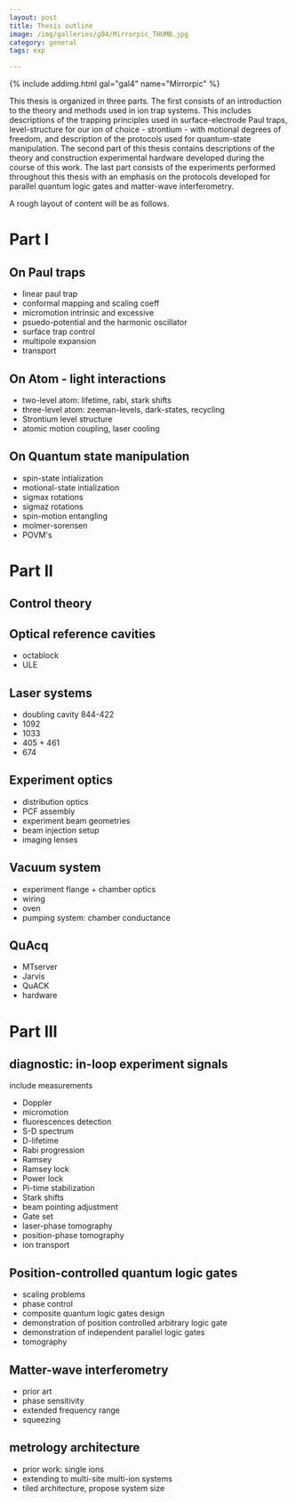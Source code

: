 ```yaml
---
layout: post
title: Thesis outline
image: /img/galleries/g04/Mirrorpic_THUMB.jpg
category: general
tags: exp

---
```

{% include addimg.html gal="gal4" name="Mirrorpic" %}


This thesis is organized in three parts. The first consists of an introduction to the theory and methods used in ion trap systems. This includes descriptions of the trapping principles used in surface-electrode Paul traps, level-structure for our ion of choice - strontium - with motional degrees of freedom, and description of the protocols used for quantum-state manipulation. The second part of this thesis contains descriptions of the theory and construction experimental hardware developed during the course of this work. The last part consists of the experiments performed throughout this thesis with an emphasis on the protocols developed for parallel quantum logic gates and matter-wave interferometry. 

A rough layout of content will be as follows. 

# Part I 

## On Paul traps

- linear paul trap
- conformal mapping and scaling coeff
- micromotion intrinsic and excessive 
- psuedo-potential and the harmonic oscillator
- surface trap control 
- multipole expansion 
- transport 

## On Atom - light interactions

- two-level atom: lifetime, rabi, stark shifts
- three-level atom: zeeman-levels, dark-states, recycling
- Strontium level structure
- atomic motion coupling, laser cooling

## On Quantum state manipulation

- spin-state intialization 
- motional-state intialization 
- sigmax rotations
- sigmaz rotations
- spin-motion entangling 
- molmer-sorensen 
- POVM's


# Part II 

## Control theory

## Optical reference cavities

- octablock 
- ULE 

## Laser systems

- doubling cavity 844-422
- 1092
- 1033 
- 405 + 461 
- 674 

## Experiment optics

- distribution optics
- PCF assembly
- experiment beam geometries
- beam injection setup
- imaging lenses

## Vacuum system

- experiment flange + chamber optics 
- wiring 
- oven 
- pumping system: chamber conductance 

## QuAcq

- MTserver
- Jarvis 
- QuACK
- hardware



# Part III 

## diagnostic: in-loop experiment signals 

include measurements
- Doppler
- micromotion
- fluorescences detection
- S-D spectrum
- D-lifetime 
- Rabi progression
- Ramsey
- Ramsey lock
- Power lock
- Pi-time stabilization
- Stark shifts
- beam pointing adjustment
- Gate set 
- laser-phase tomography 
- position-phase tomography
- ion transport 

## Position-controlled quantum logic gates

- scaling problems 
- phase control
- composite quantum logic gates design
- demonstration of position controlled arbitrary logic gate
- demonstration of independent parallel logic gates 
- tomography 


## Matter-wave interferometry 

- prior art 
- phase sensitivity 
- extended frequency range
- squeezing

## metrology architecture

- prior work: single ions 
- extending to multi-site multi-ion systems
- tiled architecture, propose system size 

